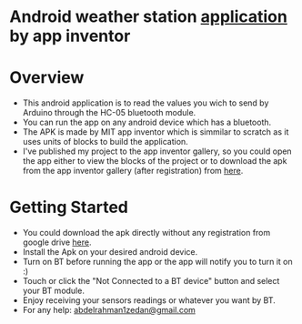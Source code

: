 # Android weather station [application](https://goo.gl/xUc9Ft) by app inventor 

 # Overview
- This android application is to read the values you wich to send by Arduino through the HC-05 bluetooth module.
- You can run the app on any android device which has a bluetooth.
 - The APK is made by MIT app inventor which is simmilar to scratch as it uses units of blocks to build the application.
 - I've published my project to the app inventor gallery, so you could open the app either to view the blocks of the project or to download the apk from the app inventor gallery (after registration) from [here]( ai2.appinventor.mit.edu/?galleryId=6308018557550592).
 
 # Getting Started
 - You could download the apk directly without any registration from google drive [here](https://goo.gl/xUc9Ft).
 - Install the Apk on your desired android device.
 - Turn on BT before running the app or the app will notify you to turn it on :)
 - Touch or click the "Not Connected to a BT device" button and select your BT module.
 - Enjoy receiving your sensors readings or whatever you want by BT.
 - For any help: abdelrahman1zedan@gmail.com
